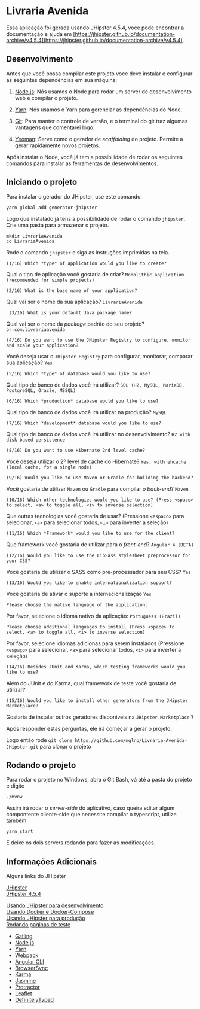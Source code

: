 # Livraria Avenida
Essa aplicação foi gerada usando JHipster 4.5.4, voce pode encontrar a documentação e ajuda em [https://jhipster.github.io/documentation-archive/v4.5.4](https://jhipster.github.io/documentation-archive/v4.5.4).

## Desenvolvimento

Antes que você possa compilar este projeto voce deve instalar e configurar as seguintes dependências em sua máquina:

1. [Node.js](https://nodejs.org/en/): Nós usamos o Node para rodar um server de desenvolvimento web e compilar o projeto.

2. [Yarn](https://yarnpkg.com/pt-BR/): Nós usamos o Yarn para gerenciar as dependências do Node.

3. [Git](https://git-scm.com/): Para manter o controle de versão, e o terminal do git traz algumas vantagens que comentarei logo.

4. [Yeoman](http://yeoman.io/learning/index.html): Serve como o gerador de _scaffolding_ do projeto. Permite a gerar rapidamente novos projetos.

Após instalar o Node, você já tem a possibilidade de rodar os seguintes comandos para instalar as ferramentas de desenvolvimentos. 

## Iniciando o projeto 
Para instalar o gerador do JHipster, use este comando:

    yarn global add generator-jhipster

Logo que instalado já tens a possibilidade de rodar o comando `jhipster`.  
Crie uma pasta para armazenar o projeto.

    mkdir LivrariaAvenida
    cd LivrariaAvenida

Rode o comando `jhipster` e siga as instruções imprimidas na tela.

    (1/16) Which *type* of application would you like to create? 

Qual o tipo de aplicação você gostaria de criar? `Monolithic application (recommended for simple projects)`

    (2/16) What is the base name of your application? 
      
Qual vai ser o nome da sua aplicação? `LivrariaAvenida`

     (3/16) What is your default Java package name? 
 
Qual vai ser o nome da _package_ padrão do seu projeto? `br.com.livrariaavenida`
 
    (4/16) Do you want to use the JHipster Registry to configure, monitor and scale your application? 
 
Você deseja usar o `JHipster Registry` para configurar, monitorar, comparar sua aplicação? `Yes`  
 
    (5/16) Which *type* of database would you like to use? 
 
Qual tipo de banco de dados você irá utilizar? `SQL (H2, MySQL, MariaDB, PostgreSQL, Oracle, MSSQL)`
 
    (6/16) Which *production* database would you like to use?

Qual tipo de banco de dados você irá utilizar na produção? `MySQL`

    (7/16) Which *development* database would you like to use?
    
Qual tipo de banco de dados você irá utilizar no desenvolvimento? `H2 with disk-based persistence`
    
    (8/16) Do you want to use Hibernate 2nd level cache? 
    
Você deseja utilizar o 2º level de cache do Hibernate? `Yes, with ehcache (local cache, for a single node)`
    
    (9/16) Would you like to use Maven or Gradle for building the backend?
   
Você gostaria de utilizar `Maven` ou `Gradle` para compilar o _back-end_? `Maven`
   
    (10/16) Which other technologies would you like to use? (Press <space> to select, <a> to toggle all, <i> to inverse selection)
   
Que outras tecnologias você gostaria de usar? (Pressione `<espaço>` para selecionar, `<a>` para selecionar todos, `<i>` para inverter a seleção)   
   
    (11/16) Which *Framework* would you like to use for the client?
    
Que framework você gostaria de utilizar para o _front-end_? `Angular 4 (BETA)`
    
    (12/16) Would you like to use the LibSass stylesheet preprocessor for your CSS? 
    
Você gostaria de utilizar o SASS como pré-processador para seu CSS? `Yes`
    
    (13/16) Would you like to enable internationalization support?
     
Você gostaria de ativar o suporte a internacionalização `Yes`
     
    Please choose the native language of the application:
    
Por favor, selecione o idioma nativo da aplicação: `Portuguess (Brazil)`
    
    Please choose additional languages to install (Press <space> to select, <a> to toggle all, <i> to inverse selection)
 
Por favor, selecione idiomas adicionas para serem instalados (Pressione `<espaço>` para selecionar, `<a>` para selecionar todos, `<i>` para inverter a seleção)   
 
    (14/16) Besides JUnit and Karma, which testing frameworks would you like to use? 
    
Além do JUnit e do Karma, qual framework de teste você gostaria de utilizar?    
    
    (15/16) Would you like to install other generators from the JHipster Marketplace? 

Gostaria de instalar outros geradores disponiveis na `JHipster Marketplace` ?


Após responder estas perguntas, ele irá começar a gerar o projeto.

Logo então rode `git clone https://github.com/mglnb/Livraria-Avenida-JHipster.git` para clonar o projeto

## Rodando o projeto

Para rodar o projeto no Windows, abra o Git Bash, vá até a pasta do projeto e digite

    ./mvnw

Assim irá rodar o _server-side_ do aplicativo, caso queira editar algum compontente cliente-side que necessite compilar o typescript, utilize também

    yarn start
    
E deixe os dois servers rodando para fazer as modificações.





## Informações Adicionais

Alguns links do JHipster

[JHipster]( https://jhipster.github.io)  
[JHipster 4.5.4](https://jhipster.github.io/documentation-archive/v4.5.4)

[Usando JHipster para desenvolvimento](https://jhipster.github.io/documentation-archive/v4.5.4/development/)  
[Usando Docker e Docker-Compose](https://jhipster.github.io/documentation-archive/v4.5.4/docker-compose)  
[Usando JHipster para produção](https://jhipster.github.io/documentation-archive/v4.5.4/production/)  
[Rodando paginas de teste](https://jhipster.github.io/documentation-archive/v4.5.4/running-tests/)  

* [Gatling](http://gatling.io/)  
* [Node.js](https://nodejs.org/)  
* [Yarn](https://yarnpkg.org/)  
* [Webpack](https://webpack.github.io/)  
* [Angular CLI](https://cli.angular.io/)  
* [BrowserSync](http://www.browsersync.io/)  
* [Karma](http://karma-runner.github.io/)  
* [Jasmine](http://jasmine.github.io/2.0/introduction.html)  
* [Protractor](https://angular.github.io/protractor/)  
* [Leaflet](http://leafletjs.com/)  
* [DefinitelyTyped](http://definitelytyped.org/)  

